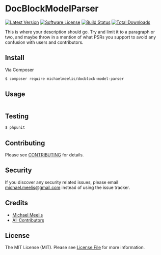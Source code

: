 # DocBlockModelParser

[![Latest Version](https://img.shields.io/github/release/michaelmeelis/docblock-model-parser.svg?style=flat-square)](https://github.com/michaelmeelis/docblock-model-parser/releases)
[![Software License](https://img.shields.io/badge/license-MIT-brightgreen.svg?style=flat-square)](LICENSE.md)
[![Build Status](https://img.shields.io/travis/michaelmeelis/docblock-model-parser/master.svg?style=flat-square)](https://travis-ci.org/michaelmeelis/docblock-model-parser)
[![Total Downloads](https://img.shields.io/packagist/dt/michaelmeelis/docblock-model-parser.svg?style=flat-square)](https://packagist.org/packages/michaelmeelis/docblock-model-parser)


This is where your description should go. Try and limit it to a paragraph or two, and maybe throw in a mention of what
PSRs you support to avoid any confusion with users and contributors.

## Install

Via Composer

``` bash
$ composer require michaelmeelis/docblock-model-parser
```

## Usage

``` php
```

## Testing

``` bash
$ phpunit
```

## Contributing

Please see [CONTRIBUTING](CONTRIBUTING.md) for details.

## Security

If you discover any security related issues, please email michael.meelis@gmail.com instead of using the issue tracker.

## Credits

- [Michael Meelis](https://github.com/michaelmeelis)
- [All Contributors](../../contributors)

## License

The MIT License (MIT). Please see [License File](LICENSE.md) for more information.
